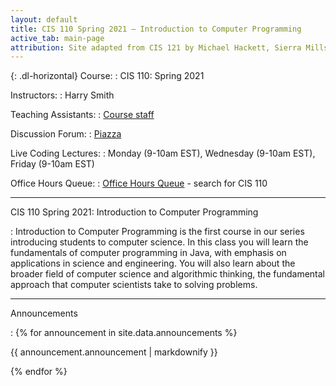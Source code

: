 ```yaml
---
layout: default
title: CIS 110 Spring 2021 — Introduction to Computer Programming
active_tab: main-page
attribution: Site adapted from CIS 121 by Michael Hackett, Sierra Mills, and Jules Pierce.
---
```


{: .dl-horizontal}
Course:
: CIS 110: Spring 2021

Instructors:
: Harry Smith

Teaching Assistants:
: [Course staff]({{site.baseurl}}/staff.html)

Discussion Forum:
: [Piazza](https://piazza.com/upenn/spring2021/cis110)

Live Coding Lectures:
: Monday (9-10am EST), Wednesday (9-10am EST), Friday (9-10am EST)

Office Hours Queue:
: [Office Hours Queue](https://ohq.io/) - search for CIS 110

---

CIS 110 Spring 2021: Introduction to Computer Programming

: Introduction to Computer Programming is the first course in our series introducing students to computer science. In this class you will learn the fundamentals of computer programming in Java, with emphasis on applications in science and engineering. You will also learn about the broader field of computer science and algorithmic thinking, the fundamental approach that computer scientists take to solving problems.

---

Announcements

: 
{% for announcement in site.data.announcements %}
    <p>
        {{ announcement.announcement | markdownify }}
    </p>
{% endfor %}
